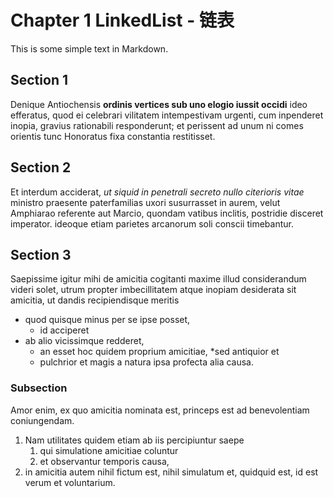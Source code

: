 # Chapter 1 LinkedList - 链表

This is some simple text in Markdown.

## Section 1

Denique Antiochensis **ordinis vertices sub uno elogio iussit occidi** ideo efferatus,
quod ei celebrari vilitatem intempestivam urgenti, cum inpenderet inopia,
gravius rationabili responderunt; et perissent ad unum ni comes orientis tunc
Honoratus fixa constantia restitisset.

## Section 2

Et interdum acciderat, _ut siquid in penetrali secreto nullo citerioris vitae_
ministro praesente paterfamilias uxori susurrasset in aurem, velut Amphiarao
referente aut Marcio, quondam vatibus inclitis, postridie disceret imperator.
ideoque etiam parietes arcanorum soli conscii timebantur.

## Section 3

Saepissime igitur mihi de amicitia cogitanti maxime illud considerandum
videri solet, utrum propter imbecillitatem atque inopiam desiderata sit amicitia,
ut dandis recipiendisque meritis

- quod quisque minus per se ipse posset,
  - id acciperet
- ab alio vicissimque redderet,
  - an esset hoc quidem proprium amicitiae,
    \*sed antiquior et
  - pulchrior et magis a natura ipsa profecta alia causa.

### Subsection

Amor enim, ex quo amicitia nominata est,
princeps est ad benevolentiam coniungendam.

1. Nam utilitates quidem etiam ab iis percipiuntur saepe
   1. qui simulatione amicitiae coluntur
   2. et observantur temporis causa,
2. in amicitia autem nihil fictum est, nihil simulatum et, quidquid est, id est verum et voluntarium.

###
